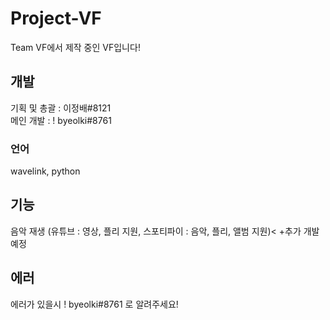 # Project-VF
Team VF에서 제작 중인 VF입니다!
## 개발
기획 및 총괄 : 이정배#8121<br>
메인 개발 : ! byeolki#8761
### 언어
wavelink, python
## 기능
음악 재생 (유튜브 : 영상, 플리 지원, 스포티파이 : 음악, 플리, 앨범 지원)<
+추가 개발 예정

## 에러
에러가 있을시 ! byeolki#8761 로 알려주세요!
